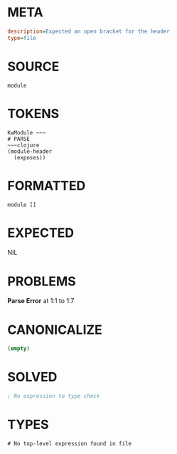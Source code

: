 # META
~~~ini
description=Expected an open bracket for the header
type=file
~~~
# SOURCE
~~~roc
module
~~~
# TOKENS
~~~text
KwModule ~~~
# PARSE
~~~clojure
(module-header
  (exposes))
~~~
# FORMATTED
~~~roc
module []

~~~
# EXPECTED
NIL
# PROBLEMS
**Parse Error**
at 1:1 to 1:7

# CANONICALIZE
~~~clojure
(empty)
~~~
# SOLVED
~~~clojure
; No expression to type check
~~~
# TYPES
~~~roc
# No top-level expression found in file
~~~
